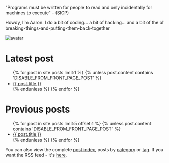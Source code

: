 "Programs must be written for people to read and only incidentally for machines to execute" - (SICP)

Howdy, I’m Aaron. I do a bit of coding... a bit of hacking... and a bit of the ol' breaking-things-and-putting-them-back-together

![avatar](https://avatars1.githubusercontent.com/u/29888436?s=460&u=03df457371669048031a735802c33b93d07a1f10&v=4)

# Latest post

<ul>
  {% for post in site.posts limit:1 %}
    {% unless post.content contains 'DISABLE_FROM_FRONT_PAGE_POST' %}
        <li>
          <a href="{{ post.url }}">{{ post.title }}</a>
        </li>
    {% endunless %}
  {% endfor %}
</ul>

# Previous posts

<ul>
  {% for post in site.posts limit:5 offset:1 %}
    {% unless post.content contains 'DISABLE_FROM_FRONT_PAGE_POST' %}
        <li>
          <a href="{{ post.url }}">{{ post.title }}</a>
        </li>
    {% endunless %}
  {% endfor %}
</ul>

You can also view the complete <a href="https://aaronpkelly.github.io/PostIndex.html">post index</a>, posts by <a href="https://aaronpkelly.github.io/Categories.html">category</a> or <a href="https://aaronpkelly.github.io/Tags.html">tag</a>. If you want the RSS feed - it's [here](https://aaronpkelly.github.io/feed.xml).
